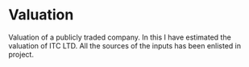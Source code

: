 # Valuation
Valuation of a publicly traded company.
In this I have estimated the valuation of ITC LTD. All the sources of the inputs has been enlisted in project.  
